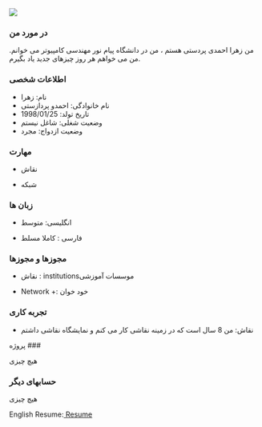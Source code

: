 <img src="https://avatars1.githubusercontent.com/u/72106159?s=400&u=6af666db01199f51b5d99b7ec0bcbe92e165e87b&v=4"/>




### در مورد من

من زهرا احمدی پردستی هستم ، من در دانشگاه پیام نور مهندسی کامپیوتر می خوانم. من می خواهم هر روز چیزهای جدید یاد بگیرم.

 ### اطلاعات شخصی
- نام: زهرا 
- نام خانوادگی: احمدو پردازستی
- تاریخ تولد: 1998/01/25
- وضعیت شغلی: شاغل نیستم
- وضعیت ازدواج: مجرد

### مهارت

- نقاش

- شبکه

### زبان ها

- انگلیسی: متوسط 

- فارسی : کاملا مسلط

### مجوزها و مجوزها

- نقاش : institutionsموسسات آموزشی

- Network +: خود خوان

### تجربه کاری

- نقاش: من 8 سال است که در زمینه نقاشی کار می کنم و نمایشگاه نقاشی داشتم

پروژه ###

هیچ چیزی

### حسابهای دیگر

هیچ چیزی

English Resume:<a href="https://za-ahmadi.github.io/ahmadi-zahra.github.io/"> Resume </a>
